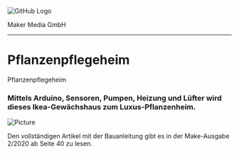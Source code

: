 
![GitHub Logo](http://www.heise.de/make/icons/make_logo.png)

Maker Media GmbH
*** 

# Pflanzenpflegeheim
Pflanzenpflegeheim

### Mittels Arduino, Sensoren, Pumpen, Heizung und Lüfter wird dieses Ikea-Gewächshaus zum Luxus-Pflanzenheim.

![Picture](https://github.com/MakeMagazinDE/Selbstbaugiessautomat/blob/master/Gewaechshaus.JPG) 

Den vollständigen Artikel mit der Bauanleitung gibt es in der Make-Ausgabe 2/2020 ab Seite 40 zu lesen. 
